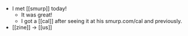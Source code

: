 - I met [[smurp]] today!
  - It was great!
  - I got a [[cal]] after seeing it at his smurp.com/cal and previously.
- [[zine]] -> [[us]]
